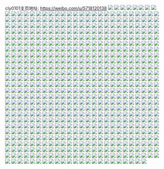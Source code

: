 cly0101主页地址: https://weibo.com/u/5718120138 
![](https://wx4.sinaimg.cn/mw2000/006eYEgagy1h94mu733w5j30u0140aho.jpg) 
![](https://wx4.sinaimg.cn/mw2000/006eYEgagy1h916efgdhvj30s813gjvx.jpg) 
![](https://wx4.sinaimg.cn/mw2000/006eYEgagy1h8rwpuzhozj30u0140q56.jpg) 
![](https://wx4.sinaimg.cn/mw2000/006eYEgagy1h8rx09y40ej30u0140ag1.jpg) 
![](https://wx4.sinaimg.cn/mw2000/006eYEgagy1h8ndwemo40j31400u0wn1.jpg) 
![](https://wx4.sinaimg.cn/mw2000/006eYEgagy1h8ihqin8haj30u0140tf2.jpg) 
![](https://wx4.sinaimg.cn/mw2000/006eYEgagy1h8fdyn6we0j30u014013m.jpg) 
![](https://wx4.sinaimg.cn/mw2000/006eYEgagy1h8fdynrhdvj30u0140afd.jpg) 
![](https://wx4.sinaimg.cn/mw2000/006eYEgagy1h8fdyoeglmj30u0140gtg.jpg) 
![](https://wx4.sinaimg.cn/mw2000/006eYEgagy1h8fdyoy5wbj31400u0dns.jpg) 
![](https://wx4.sinaimg.cn/mw2000/006eYEgagy1h8fdypgiqdj30u01400y4.jpg) 
![](https://wx4.sinaimg.cn/mw2000/006eYEgagy1h8fdym7bqoj30u0140gtw.jpg) 
![](https://wx4.sinaimg.cn/mw2000/006eYEgagy1h8d3n0cxncj31400u0tfz.jpg) 
![](https://wx4.sinaimg.cn/mw2000/006eYEgagy1h8d3n5jt92j30u00ypdlk.jpg) 
![](https://wx4.sinaimg.cn/mw2000/006eYEgagy1h8d3n7hgurj30u014079h.jpg) 
![](https://wx4.sinaimg.cn/mw2000/006eYEgagy1h8d3nb41edj31400u0akj.jpg) 
![](https://wx4.sinaimg.cn/mw2000/006eYEgagy1h8d3ne3psbj30u0140wof.jpg) 
![](https://wx4.sinaimg.cn/mw2000/006eYEgagy1h8d3nynfn8j31400u0wnd.jpg) 
![](https://wx4.sinaimg.cn/mw2000/006eYEgagy1h8bc64888uj30u01900x0.jpg) 
![](https://wx4.sinaimg.cn/mw2000/006eYEgagy1h8bc64tnk1j30u0140790.jpg) 
![](https://wx4.sinaimg.cn/mw2000/006eYEgagy1h8bc69mxtcj31400u0k2m.jpg) 
![](https://wx4.sinaimg.cn/mw2000/006eYEgagy1h8bc676dvzj30u014010v.jpg) 
![](https://wx4.sinaimg.cn/mw2000/006eYEgagy1h8bc6av9acj30u0140dpe.jpg) 
![](https://wx4.sinaimg.cn/mw2000/006eYEgagy1h8bc67vpvyj30u0140q6u.jpg) 
![](https://wx4.sinaimg.cn/mw2000/006eYEgagy1h8bc68gvwuj30u01400w4.jpg) 
![](https://wx4.sinaimg.cn/mw2000/006eYEgagy1h7va40u6wgj30u01sygur.jpg) 
![](https://wx4.sinaimg.cn/mw2000/006eYEgagy1h7va41pgyzj30u0140449.jpg) 
![](https://wx4.sinaimg.cn/mw2000/006eYEgagy1h7nn4bp98oj30u0140ap8.jpg) 
![](https://wx4.sinaimg.cn/mw2000/006eYEgagy1h7nn4euhfij30u0140n5e.jpg) 
![](https://wx4.sinaimg.cn/mw2000/006eYEgagy1h7nn4d49znj30u0140dns.jpg) 
![](https://wx4.sinaimg.cn/mw2000/006eYEgagy1h71h73ufvhj30u0140n6l.jpg) 
![](https://wx4.sinaimg.cn/mw2000/006eYEgagy1h6vxysx0epj30u0140aey.jpg) 
![](https://wx4.sinaimg.cn/mw2000/006eYEgagy1h6r9bwirrvj30u014045u.jpg) 
![](https://wx4.sinaimg.cn/mw2000/006eYEgagy1h6r9bvqoicj30u0140wg6.jpg) 
![](https://wx4.sinaimg.cn/mw2000/006eYEgagy1h6r9bxvlz7j30u01407aa.jpg) 
![](https://wx4.sinaimg.cn/mw2000/006eYEgagy1h6kes0f5pvj31400u0dm3.jpg) 
![](https://wx4.sinaimg.cn/mw2000/006eYEgagy1h6axbhkzu4j30u01cvter.jpg) 
![](https://wx4.sinaimg.cn/mw2000/006eYEgagy1h69xaut807j30u0140afu.jpg) 
![](https://wx4.sinaimg.cn/mw2000/006eYEgagy1h69xavoe9uj30u0140tf8.jpg) 
![](https://wx4.sinaimg.cn/mw2000/006eYEgagy1h69xbxf546j30u0140di6.jpg) 
![](https://wx4.sinaimg.cn/mw2000/006eYEgagy1h6549zprx0j30wi1yc7wh.jpg) 
![](https://wx4.sinaimg.cn/mw2000/006eYEgagy1h5xv4iq033j32c034010k.jpg) 
![](https://wx4.sinaimg.cn/mw2000/006eYEgagy1h5xv4o30cyj32c0340qbv.jpg) 
![](https://wx4.sinaimg.cn/mw2000/006eYEgagy1h5uyege30qj33402c0x6p.jpg) 
![](https://wx4.sinaimg.cn/mw2000/006eYEgagy1h5uyfn99tlj32c03401ky.jpg) 
![](https://wx4.sinaimg.cn/mw2000/006eYEgagy1h5pxrsuzibj30u01407da.jpg) 
![](https://wx4.sinaimg.cn/mw2000/006eYEgagy1h5pxrt9czbj31400u0qa0.jpg) 
![](https://wx4.sinaimg.cn/mw2000/006eYEgagy1h5pxrts26aj30u01407a1.jpg) 
![](https://wx4.sinaimg.cn/mw2000/006eYEgagy1h5pxry5u5ej31400u0q87.jpg) 
![](https://wx4.sinaimg.cn/mw2000/006eYEgagy1h5pxrvi0vrj31400u0wkp.jpg) 
![](https://wx4.sinaimg.cn/mw2000/006eYEgagy1h5c6nj1462j32c0340u0x.jpg) 
![](https://wx4.sinaimg.cn/mw2000/006eYEgagy1h577j1quv7j32732yckjm.jpg) 
![](https://wx4.sinaimg.cn/mw2000/006eYEgagy1h56orw9yzvj30u01hc79f.jpg) 
![](https://wx4.sinaimg.cn/mw2000/006eYEgagy1h4zbz7i99xj30u011i104.jpg) 
![](https://wx4.sinaimg.cn/mw2000/006eYEgagy1h4zbz7vgqkj30u011i42w.jpg) 
![](https://wx4.sinaimg.cn/mw2000/006eYEgagy1h4zbz89cc5j30u011idl1.jpg) 
![](https://wx4.sinaimg.cn/mw2000/006eYEgagy1h4zbz9jsysj31400u0ah6.jpg) 
![](https://wx4.sinaimg.cn/mw2000/006eYEgagy1h4zbza0lfcj30u01400yl.jpg) 
![](https://wx4.sinaimg.cn/mw2000/006eYEgagy1h4zbzai6exj31400u0k1w.jpg) 
![](https://wx4.sinaimg.cn/mw2000/006eYEgagy1h4zc1v3g72j30u01407ba.jpg) 
![](https://wx4.sinaimg.cn/mw2000/006eYEgagy1h4zbz91bqmj30u0140qau.jpg) 
![](https://wx4.sinaimg.cn/mw2000/006eYEgagy1h4zbzazk16j30u0140qbv.jpg) 
![](https://wx4.sinaimg.cn/mw2000/006eYEgagy1h4zbz6zpnbj30u01400yg.jpg) 
![](https://wx4.sinaimg.cn/mw2000/006eYEgagy1h4zbz8mpdtj31400u0agf.jpg) 
![](https://wx4.sinaimg.cn/mw2000/006eYEgagy1h4kfycdv6sj30u01400zp.jpg) 
![](https://wx4.sinaimg.cn/mw2000/006eYEgagy1h4kfydb5flj30u0140wm0.jpg) 
![](https://wx4.sinaimg.cn/mw2000/006eYEgagy1h4kfycryxhj30u0140dm8.jpg) 
![](https://wx4.sinaimg.cn/mw2000/006eYEgagy1h4kfybfnx5j30u0140gsx.jpg) 
![](https://wx4.sinaimg.cn/mw2000/006eYEgagy1h4kfybxo4hj30u0140gqf.jpg) 
![](https://wx4.sinaimg.cn/mw2000/006eYEgagy1h4kfyauol1j30u0140dnc.jpg) 
![](https://wx4.sinaimg.cn/mw2000/006eYEgagy1h4kfye87n6j30u0140n4i.jpg) 
![](https://wx4.sinaimg.cn/mw2000/006eYEgagy1h4kfzaqkqyj30u0140gs4.jpg) 
![](https://wx4.sinaimg.cn/mw2000/006eYEgagy1h4kfzb4eupj30u014043v.jpg) 
![](https://wx4.sinaimg.cn/mw2000/006eYEgagy1h4kfzbn9wuj30u0140dl1.jpg) 
![](https://wx4.sinaimg.cn/mw2000/006eYEgagy1h4a4t71t7aj32c03404qs.jpg) 
![](https://wx4.sinaimg.cn/mw2000/006eYEgagy1h4a4t8zw7qj32c0340u0x.jpg) 
![](https://wx4.sinaimg.cn/mw2000/006eYEgagy1h4a4tr4yhaj32c0340u0z.jpg) 
![](https://wx4.sinaimg.cn/mw2000/006eYEgagy1h3j93ieuz9j328q2sx1kx.jpg) 
![](https://wx4.sinaimg.cn/mw2000/006eYEgagy1h3j93zu1fgj32c0340x6q.jpg) 
![](https://wx4.sinaimg.cn/mw2000/006eYEgagy1h3j94sl5kkj32c0340hdu.jpg) 
![](https://wx4.sinaimg.cn/mw2000/006eYEgagy1h35g38pgfwj335s35shdx.jpg) 
![](https://wx4.sinaimg.cn/mw2000/006eYEgagy1h35g11wfttj32c0340x6q.jpg) 
![](https://wx4.sinaimg.cn/mw2000/006eYEgagy1h35g1p0olrj31o0280npe.jpg) 
![](https://wx4.sinaimg.cn/mw2000/006eYEgagy1h2a6g99c2sj32c03404qq.jpg) 
![](https://wx4.sinaimg.cn/mw2000/006eYEgagy1h2a6fs1odyj32c0340x6q.jpg) 
![](https://wx4.sinaimg.cn/mw2000/006eYEgagy1h295vk0darj32c03407wk.jpg) 
![](https://wx4.sinaimg.cn/mw2000/006eYEgagy1h295u6i7joj32c03407wm.jpg) 
![](https://wx4.sinaimg.cn/mw2000/006eYEgagy1h295usbz3wj32c033z1l0.jpg) 
![](https://wx4.sinaimg.cn/mw2000/006eYEgagy1h295w4kgt2j32c0340u0z.jpg) 
![](https://wx4.sinaimg.cn/mw2000/006eYEgagy1h20yvjx9r6j32c0340u0x.jpg) 
![](https://wx4.sinaimg.cn/mw2000/006eYEgagy1h1vaedebpfj31j42aou0x.jpg) 
![](https://wx4.sinaimg.cn/mw2000/006eYEgagy1h1vaeio3d5j31j42aohdt.jpg) 
![](https://wx4.sinaimg.cn/mw2000/006eYEgagy1h1vaetvw69j32c034fnpe.jpg) 
![](https://wx4.sinaimg.cn/mw2000/006eYEgagy1h1vaf2l9dnj32c0340x6p.jpg) 
![](https://wx4.sinaimg.cn/mw2000/006eYEgagy1h1spnrtz3zj311r0pgk6b.jpg) 
![](https://wx4.sinaimg.cn/mw2000/006eYEgagy1h1spntxl1kj30mi0owtka.jpg) 
![](https://wx4.sinaimg.cn/mw2000/006eYEgagy1h1spnvx7krj30mh0mhaif.jpg) 
![](https://wx4.sinaimg.cn/mw2000/006eYEgagy1h1pcq05lblj32c02c0x6p.jpg) 
![](https://wx4.sinaimg.cn/mw2000/006eYEgagy1h1jzcejydtj32c0340hdu.jpg) 
![](https://wx4.sinaimg.cn/mw2000/006eYEgagy1h1jzc9jfj9j33402c0npe.jpg) 
![](https://wx4.sinaimg.cn/mw2000/006eYEgagy1h1jzck8z1wj33402c0e82.jpg) 
![](https://wx4.sinaimg.cn/mw2000/006eYEgagy1h1iuib7yhuj32c03407wj.jpg) 
![](https://wx4.sinaimg.cn/mw2000/006eYEgagy1h1iuidbdsuj32c03401ky.jpg) 
![](https://wx4.sinaimg.cn/mw2000/006eYEgagy1h1iuif28hej32c0340qv5.jpg) 
![](https://wx4.sinaimg.cn/mw2000/006eYEgagy1h1iuihldg2j31j02ps7wh.jpg) 
![](https://wx4.sinaimg.cn/mw2000/006eYEgagy1h1fu8y2cxtj31o01o04qp.jpg) 
![](https://wx4.sinaimg.cn/mw2000/006eYEgagy1h1fu90t852j31o01o07wh.jpg) 
![](https://wx4.sinaimg.cn/mw2000/006eYEgagy1h1fu8pg7e5j31o0280e81.jpg) 
![](https://wx4.sinaimg.cn/mw2000/006eYEgagy1h1fu99dxxxj31o01o04qp.jpg) 
![](https://wx4.sinaimg.cn/mw2000/006eYEgagy1h1d1pnr5qyj31o01o0b29.jpg) 
![](https://wx4.sinaimg.cn/mw2000/006eYEgagy1h10t6enyzxj30qo0pzn0e.jpg) 
![](https://wx4.sinaimg.cn/mw2000/006eYEgagy1h0zy8yg8ooj323z23znpd.jpg) 
![](https://wx4.sinaimg.cn/mw2000/006eYEgagy1h0zy900909j31go1goh9q.jpg) 
![](https://wx4.sinaimg.cn/mw2000/006eYEgagy1h0zy8w6fsqj32732731ky.jpg) 
![](https://wx4.sinaimg.cn/mw2000/006eYEgagy1h0vo0o51g2j31dv1mpwuz.jpg) 
![](https://wx4.sinaimg.cn/mw2000/006eYEgagy1h0ohov1d8xj30z00ncwj7.jpg) 
![](https://wx4.sinaimg.cn/mw2000/006eYEgagy1h0ohozwe9oj33402c0qv5.jpg) 
![](https://wx4.sinaimg.cn/mw2000/006eYEgagy1h0ohovv3c3j30z00ncgpd.jpg) 
![](https://wx4.sinaimg.cn/mw2000/006eYEgagy1h0kr7ljju0j31400u00zx.jpg) 
![](https://wx4.sinaimg.cn/mw2000/006eYEgagy1h0ge77zar6j31400u0gto.jpg) 
![](https://wx4.sinaimg.cn/mw2000/006eYEgagy1h0ge78wl1tj30mi0u0djh.jpg) 
![](https://wx4.sinaimg.cn/mw2000/006eYEgagy1h0cvwbju6nj30rs0rs76c.jpg) 
![](https://wx4.sinaimg.cn/mw2000/006eYEgagy1h0cvwcc8i5j30u0140q93.jpg) 
![](https://wx4.sinaimg.cn/mw2000/006eYEgagy1h0cvwlw6k6j30u0140doc.jpg) 
![](https://wx4.sinaimg.cn/mw2000/006eYEgagy1h0cvwen23kj30u0140n1f.jpg) 
![](https://wx4.sinaimg.cn/mw2000/006eYEgagy1h0cvwg3a9sj30u0140qae.jpg) 
![](https://wx4.sinaimg.cn/mw2000/006eYEgagy1h0cvwh18ajj30u0140gta.jpg) 
![](https://wx4.sinaimg.cn/mw2000/006eYEgagy1h0cvwikyy1j30u014043z.jpg) 
![](https://wx4.sinaimg.cn/mw2000/006eYEgagy1h0cvwl3vp1j30rg0dt401.jpg) 
![](https://wx4.sinaimg.cn/mw2000/006eYEgagy1gzzf16b6pgj30u0141wiu.jpg) 
![](https://wx4.sinaimg.cn/mw2000/006eYEgagy1gzzf17bm61j30u011uq9c.jpg) 
![](https://wx4.sinaimg.cn/mw2000/006eYEgagy1gzzf188wjsj30u016qago.jpg) 
![](https://wx4.sinaimg.cn/mw2000/006eYEgagy1gzzf19ajlwj30u0140k10.jpg) 
![](https://wx4.sinaimg.cn/mw2000/006eYEgagy1gzz72blybaj30u0190jwx.jpg) 
![](https://wx4.sinaimg.cn/mw2000/006eYEgagy1gzt0y9eezej31900u0n48.jpg) 
![](https://wx4.sinaimg.cn/mw2000/006eYEgagy1gzt0y7c2idj30yr0u0gqp.jpg) 
![](https://wx4.sinaimg.cn/mw2000/006eYEgagy1gzt0y8q96dj31900u0gtj.jpg) 
![](https://wx4.sinaimg.cn/mw2000/006eYEgagy1gzt0y5zod0j30u01907e6.jpg) 
![](https://wx4.sinaimg.cn/mw2000/006eYEgagy1gzt0yggrwbj30u014cwpv.jpg) 
![](https://wx4.sinaimg.cn/mw2000/006eYEgagy1gzt0y6nek1j30u019046m.jpg) 
![](https://wx4.sinaimg.cn/mw2000/006eYEgagy1gzt0yb35dxj30u00u0djo.jpg) 
![](https://wx4.sinaimg.cn/mw2000/006eYEgagy1gzt0ybugx0j31790u07bn.jpg) 
![](https://wx4.sinaimg.cn/mw2000/006eYEgagy1gzt0yhjuprj30u01900w8.jpg) 
![](https://wx4.sinaimg.cn/mw2000/006eYEgagy1gzt0yek0qrj318q0u0gvf.jpg) 
![](https://wx4.sinaimg.cn/mw2000/006eYEgagy1gznh1cfacjj30u0140wlw.jpg) 
![](https://wx4.sinaimg.cn/mw2000/006eYEgagy1gzmol7af6rj30u01sy0xp.jpg) 
![](https://wx4.sinaimg.cn/mw2000/006eYEgagy1gzi3g2eufxj32c0340qv5.jpg) 
![](https://wx4.sinaimg.cn/mw2000/006eYEgagy1gzi3g17yubj32c0340u0y.jpg) 
![](https://wx4.sinaimg.cn/mw2000/006eYEgagy1gzfunr7tt1j32c0340kjm.jpg) 
![](https://wx4.sinaimg.cn/mw2000/006eYEgagy1gzfunv1no1j32c03401kz.jpg) 
![](https://wx4.sinaimg.cn/mw2000/006eYEgagy1gzen62yizgj33402c04qq.jpg) 
![](https://wx4.sinaimg.cn/mw2000/006eYEgagy1gzeffzekbhj31o0280npe.jpg) 
![](https://wx4.sinaimg.cn/mw2000/006eYEgagy1gzeffvqwt0j31o0280npe.jpg) 
![](https://wx4.sinaimg.cn/mw2000/006eYEgagy1gzefg972c3j32ah2avqv7.jpg) 
![](https://wx4.sinaimg.cn/mw2000/006eYEgagy1gzefg4rx1vj31o02807wj.jpg) 
![](https://wx4.sinaimg.cn/mw2000/006eYEgagy1gza14lf1xjj32c03401kx.jpg) 
![](https://wx4.sinaimg.cn/mw2000/006eYEgagy1gza14quzdnj32c0340b2b.jpg) 
![](https://wx4.sinaimg.cn/mw2000/006eYEgagy1gz7i16h451j30sg1hoh4k.jpg) 
![](https://wx4.sinaimg.cn/mw2000/006eYEgagy1gz7i11du1mj32c03404qq.jpg) 
![](https://wx4.sinaimg.cn/mw2000/006eYEgagy1gz7i18doa7j30wi1yc4fg.jpg) 
![](https://wx4.sinaimg.cn/mw2000/006eYEgagy1gz7i0z3okvj31kp21o4qq.jpg) 
![](https://wx4.sinaimg.cn/mw2000/006eYEgagy1gz7i18xawvj30wi17itja.jpg) 
![](https://wx4.sinaimg.cn/mw2000/006eYEgagy1gz7i1ctirzj322c33xu0y.jpg) 
![](https://wx4.sinaimg.cn/mw2000/006eYEgagy1gz7i1b2w2sj32c0340npd.jpg) 
![](https://wx4.sinaimg.cn/mw2000/006eYEgagy1gz7i15b7vaj32c0340b2a.jpg) 
![](https://wx4.sinaimg.cn/mw2000/006eYEgagy1gyou1grmr4j323u35sx6p.jpg) 
![](https://wx4.sinaimg.cn/mw2000/006eYEgagy1gyou0yj29cj32022o3hdu.jpg) 
![](https://wx4.sinaimg.cn/mw2000/006eYEgagy1gyou16ehioj322m340kjl.jpg) 
![](https://wx4.sinaimg.cn/mw2000/006eYEgagy1gyou1eapb4j334022mkjl.jpg) 
![](https://wx4.sinaimg.cn/mw2000/006eYEgagy1gyou1cjdg7j335s23u7wi.jpg) 
![](https://wx4.sinaimg.cn/mw2000/006eYEgagy1gyou13g6d0j335s23ux6p.jpg) 
![](https://wx4.sinaimg.cn/mw2000/006eYEgagy1gykb3fh8fzj30u014045x.jpg) 
![](https://wx4.sinaimg.cn/mw2000/006eYEgagy1gykb3gt372j30u0190qap.jpg) 
![](https://wx4.sinaimg.cn/mw2000/006eYEgagy1gykb3n6z2ej31400u0116.jpg) 
![](https://wx4.sinaimg.cn/mw2000/006eYEgagy1gykb3lem84j30u0140qau.jpg) 
![](https://wx4.sinaimg.cn/mw2000/006eYEgagy1gykb3m7inrj30u01400zz.jpg) 
![](https://wx4.sinaimg.cn/mw2000/006eYEgagy1gyfy5wl5frj33402c01ky.jpg) 
![](https://wx4.sinaimg.cn/mw2000/006eYEgagy1gy8u72pcblj30u0140qca.jpg) 
![](https://wx4.sinaimg.cn/mw2000/006eYEgagy1gy8u720gyfj31400u0gtr.jpg) 
![](https://wx4.sinaimg.cn/mw2000/006eYEgagy1gy8u73e03aj30u014046r.jpg) 
![](https://wx4.sinaimg.cn/mw2000/006eYEgagy1gy8u70o494j30u014015n.jpg) 
![](https://wx4.sinaimg.cn/mw2000/006eYEgagy1gy8u719w6mj30u0140gyo.jpg) 
![](https://wx4.sinaimg.cn/mw2000/006eYEgagy1gy8u6ykrc2j30u0140h0y.jpg) 
![](https://wx4.sinaimg.cn/mw2000/006eYEgagy1gy8u741gzlj30u00z5k56.jpg) 
![](https://wx4.sinaimg.cn/mw2000/006eYEgagy1gy6hfqbp67j30u0146wm6.jpg) 
![](https://wx4.sinaimg.cn/mw2000/006eYEgagy1gy6hfqrcxsj30u014043q.jpg) 
![](https://wx4.sinaimg.cn/mw2000/006eYEgagy1gy2xdrgiznj31400u0wk3.jpg) 
![](https://wx4.sinaimg.cn/mw2000/006eYEgagy1gy2xdrumyhj307j07i0sy.jpg) 
![](https://wx4.sinaimg.cn/mw2000/006eYEgagy1gxy566glpsj30u01syq6g.jpg) 
![](https://wx4.sinaimg.cn/mw2000/006eYEgagy1gxy1au36l2j30u00u010w.jpg) 
![](https://wx4.sinaimg.cn/mw2000/006eYEgagy1gxy1ateuzfj30u0140doo.jpg) 
![](https://wx4.sinaimg.cn/mw2000/006eYEgagy1gxy1asak8ij30u0140ti3.jpg) 
![](https://wx4.sinaimg.cn/mw2000/006eYEgagy1gxy1ar9a8mj30u0140gv1.jpg) 
![](https://wx4.sinaimg.cn/mw2000/006eYEgagy1gxwc4loid0j30u0140gsq.jpg) 
![](https://wx4.sinaimg.cn/mw2000/006eYEgagy1gxre2wao3ij30u014012m.jpg) 
![](https://wx4.sinaimg.cn/mw2000/006eYEgagy1gxre2vs237j30u0140138.jpg) 
![](https://wx4.sinaimg.cn/mw2000/006eYEgagy1gxqg0ohd4nj30u014046j.jpg) 
![](https://wx4.sinaimg.cn/mw2000/006eYEgagy1gxqg0pdnmrj30u0140gtp.jpg) 
![](https://wx4.sinaimg.cn/mw2000/006eYEgagy1gxqg0qstx7j30u0140n50.jpg) 
![](https://wx4.sinaimg.cn/mw2000/006eYEgagy1gxqg0t64pcj30u0140gs0.jpg) 
![](https://wx4.sinaimg.cn/mw2000/006eYEgagy1gxqg0ru04lj30u0140jzu.jpg) 
![](https://wx4.sinaimg.cn/mw2000/006eYEgagy1gxqg0sjuqnj30u014079y.jpg) 
![](https://wx4.sinaimg.cn/mw2000/006eYEgagy1gxlpr3alfij30s51qhajh.jpg) 
![](https://wx4.sinaimg.cn/mw2000/006eYEgagy1gxlpr2354fj31850u00xz.jpg) 
![](https://wx4.sinaimg.cn/mw2000/006eYEgagy1gxlpr3taivj30hs0hsdhw.jpg) 
![](https://wx4.sinaimg.cn/mw2000/006eYEgagy1gxgniecxlgj30u0140qc5.jpg) 
![](https://wx4.sinaimg.cn/mw2000/006eYEgagy1gxgnifg39wj30u0140k0x.jpg) 
![](https://wx4.sinaimg.cn/mw2000/006eYEgagy1gxb4ns3298j30u0140tir.jpg) 
![](https://wx4.sinaimg.cn/mw2000/006eYEgagy1gxb4nsk3zsj30u0140gur.jpg) 
![](https://wx4.sinaimg.cn/mw2000/006eYEgagy1gx6jyupzvpj30u0140qcn.jpg) 
![](https://wx4.sinaimg.cn/mw2000/006eYEgagy1gx6jyva56pj30u0140n49.jpg) 
![](https://wx4.sinaimg.cn/mw2000/006eYEgagy1gx6jzgti1tj30u01407dj.jpg) 
![](https://wx4.sinaimg.cn/mw2000/006eYEgagy1gx6jzfpts1j30u0140th5.jpg) 
![](https://wx4.sinaimg.cn/mw2000/006eYEgagy1gx6jysshjgj30o00nxgn8.jpg) 
![](https://wx4.sinaimg.cn/mw2000/006eYEgagy1gx6jywdo7pj30u0140tjj.jpg) 
![](https://wx4.sinaimg.cn/mw2000/006eYEgagy1gx6jyxmxyij30u014013q.jpg) 
![](https://wx4.sinaimg.cn/mw2000/006eYEgagy1gx6jyyeo3jj30rs1nk162.jpg) 
![](https://wx4.sinaimg.cn/mw2000/006eYEgagy1gx6jyvt3mnj30u0140wo6.jpg) 
![](https://wx4.sinaimg.cn/mw2000/006eYEgagy1gx6jyti2znj31400u0n8f.jpg) 
![](https://wx4.sinaimg.cn/mw2000/006eYEgagy1gx6jzga6gkj30u0140qfi.jpg) 
![](https://wx4.sinaimg.cn/mw2000/006eYEgagy1gx6jzho5n2j30u0140dph.jpg) 
![](https://wx4.sinaimg.cn/mw2000/006eYEgagy1gx6k1i9mcaj30wh0cqjsn.jpg) 
![](https://wx4.sinaimg.cn/mw2000/006eYEgagy1gx2397ss9ej30u0140aga.jpg) 
![](https://wx4.sinaimg.cn/mw2000/006eYEgagy1gx23974x9kj30u00xhdmd.jpg) 
![](https://wx4.sinaimg.cn/mw2000/006eYEgagy1gx23989500j30u0140gux.jpg) 
![](https://wx4.sinaimg.cn/mw2000/006eYEgagy1gx239ck27ej30u0140aj8.jpg) 
![](https://wx4.sinaimg.cn/mw2000/006eYEgagy1gx2399uwi9j31400u04ag.jpg) 
![](https://wx4.sinaimg.cn/mw2000/006eYEgagy1gx239bkhbdj30u01407i7.jpg) 
![](https://wx4.sinaimg.cn/mw2000/006eYEgagy1gx239afbocj30u0140qcc.jpg) 
![](https://wx4.sinaimg.cn/mw2000/006eYEgagy1gx2396kqxmj30wh0cqjsn.jpg) 
![](https://wx4.sinaimg.cn/mw2000/006eYEgagy1gx23995ovqj30u0140ale.jpg) 
![](https://wx4.sinaimg.cn/mw2000/006eYEgagy1gwyjgty4wzj30u0140tk1.jpg) 
![](https://wx4.sinaimg.cn/mw2000/006eYEgagy1gwyjgwaouaj30u0140n78.jpg) 
![](https://wx4.sinaimg.cn/mw2000/006eYEgagy1gwxjjfstpmj30u01najwj.jpg) 
![](https://wx4.sinaimg.cn/mw2000/006eYEgagy1gwxjjf7277j30u00u0dit.jpg) 
![](https://wx4.sinaimg.cn/mw2000/006eYEgagy1gwxjjemtbxj30l50l5whb.jpg) 
![](https://wx4.sinaimg.cn/mw2000/006eYEgagy1gwxjjgdz6gj30u00zwafc.jpg) 
![](https://wx4.sinaimg.cn/mw2000/006eYEgagy1gwxjjhmviuj30qo0qotba.jpg) 
![](https://wx4.sinaimg.cn/mw2000/006eYEgagy1gwxjjkb69ej30u00u0tc4.jpg) 
![](https://wx4.sinaimg.cn/mw2000/006eYEgagy1gwxjjilldzj30u00u0mzm.jpg) 
![](https://wx4.sinaimg.cn/mw2000/006eYEgagy1gwxjji1tgij30u00u0mzk.jpg) 
![](https://wx4.sinaimg.cn/mw2000/006eYEgagy1gwxjjl8qjcj30u00u00w9.jpg) 
![](https://wx4.sinaimg.cn/mw2000/006eYEgagy1gwxjjmb0k4j30u01hc7bo.jpg) 
![](https://wx4.sinaimg.cn/mw2000/006eYEgagy1gwxjjh2kgdj30u00u0acw.jpg) 
![](https://wx4.sinaimg.cn/mw2000/006eYEgagy1gwxjjmx37wj30u00u00w7.jpg) 
![](https://wx4.sinaimg.cn/mw2000/006eYEgagy1gwv150itavj30u00u00vz.jpg) 
![](https://wx4.sinaimg.cn/mw2000/006eYEgagy1gwv151e9mpj30u00u0n1j.jpg) 
![](https://wx4.sinaimg.cn/mw2000/006eYEgagy1gwv151ziu9j30u00u078d.jpg) 
![](https://wx4.sinaimg.cn/mw2000/006eYEgagy1gwv152ri0nj30u00va0vs.jpg) 
![](https://wx4.sinaimg.cn/mw2000/006eYEgagy1gwv153ekdhj30u00u0ju0.jpg) 
![](https://wx4.sinaimg.cn/mw2000/006eYEgagy1gwv16duscuj30u0140jtq.jpg) 
![](https://wx4.sinaimg.cn/mw2000/006eYEgagy1gwr4a1fq3hj30u012sq5w.jpg) 
![](https://wx4.sinaimg.cn/mw2000/006eYEgagy1gwoy2r46uxj30u0140wo7.jpg) 
![](https://wx4.sinaimg.cn/mw2000/006eYEgagy1gwoy2s39gdj30u014012i.jpg) 
![](https://wx4.sinaimg.cn/mw2000/006eYEgagy1gwoy2plkdoj30u00u0414.jpg) 
![](https://wx4.sinaimg.cn/mw2000/006eYEgagy1gwoy2qd37ej30u00u076u.jpg) 
![](https://wx4.sinaimg.cn/mw2000/006eYEgagy1gwnzg6eiacj31400u00yk.jpg) 
![](https://wx4.sinaimg.cn/mw2000/006eYEgagy1gwnzg8nugkj30n00po0us.jpg) 
![](https://wx4.sinaimg.cn/mw2000/006eYEgagy1gwnzg9ebzsj30u00u00vb.jpg) 
![](https://wx4.sinaimg.cn/mw2000/006eYEgagy1gwnzg7b0bsj31400u0aie.jpg) 
![](https://wx4.sinaimg.cn/mw2000/006eYEgagy1gwnzg83xl5j30n00p7tam.jpg) 
![](https://wx4.sinaimg.cn/mw2000/006eYEgagy1gwnzga2j2ej30u00u00vc.jpg) 
![](https://wx4.sinaimg.cn/mw2000/006eYEgagy1gwmm2sdpm0j30u01407am.jpg) 
![](https://wx4.sinaimg.cn/mw2000/006eYEgagy1gwmm2tsm08j30u0140n3l.jpg) 
![](https://wx4.sinaimg.cn/mw2000/006eYEgagy1gwmm2vcuy9j30u0140jyw.jpg) 
![](https://wx4.sinaimg.cn/mw2000/006eYEgagy1gwmm2wmsjpj30u0140aho.jpg) 
![](https://wx4.sinaimg.cn/mw2000/006eYEgagy1gwmm165rlmj30u0145dnz.jpg) 
![](https://wx4.sinaimg.cn/mw2000/006eYEgagy1gwmm171tlkj31hc0u0qdn.jpg) 
![](https://wx4.sinaimg.cn/mw2000/006eYEgagy1gwmmbyrg5aj30u0140jyo.jpg) 
![](https://wx4.sinaimg.cn/mw2000/006eYEgagy1gwmm121yd7j30u0140n1d.jpg) 
![](https://wx4.sinaimg.cn/mw2000/006eYEgagy1gwmm2xjj6hj30u0140wo7.jpg) 
![](https://wx4.sinaimg.cn/mw2000/006eYEgagy1gwfsq3fsbwj30u00u0ad0.jpg) 
![](https://wx4.sinaimg.cn/mw2000/006eYEgagy1gwfsq46w9rj30u00sywf9.jpg) 
![](https://wx4.sinaimg.cn/mw2000/006eYEgagy1gwfsq5dugij30u00u0tb8.jpg) 
![](https://wx4.sinaimg.cn/mw2000/006eYEgagy1gwfsq718hxj30u0188n0t.jpg) 
![](https://wx4.sinaimg.cn/mw2000/006eYEgagy1gwfsq9bcpjj30u00u0tfj.jpg) 
![](https://wx4.sinaimg.cn/mw2000/006eYEgagy1gwfsqazar6j30u00u0jwj.jpg) 
![](https://wx4.sinaimg.cn/mw2000/006eYEgagy1gwfsqcx4n6j30u00u042k.jpg) 
![](https://wx4.sinaimg.cn/mw2000/006eYEgagy1gwfsqevyuwj317w0u07ce.jpg) 
![](https://wx4.sinaimg.cn/mw2000/006eYEgagy1gwfsqghegkj30u00u041w.jpg) 
![](https://wx4.sinaimg.cn/mw2000/006eYEgagy1gwfsqhyn2fj30u00u0gqt.jpg) 
![](https://wx4.sinaimg.cn/mw2000/006eYEgagy1gwfsqihy7wj30c80b0t8p.jpg) 
![](https://wx4.sinaimg.cn/mw2000/006eYEgagy1gwfsqbj90mj30u012bjsk.jpg) 
![](https://wx4.sinaimg.cn/mw2000/006eYEgagy1gwc5neb0wbj30p80ildh7.jpg) 
![](https://wx4.sinaimg.cn/mw2000/006eYEgagy1gw2b1fsplnj30u0140gpk.jpg) 
![](https://wx4.sinaimg.cn/mw2000/006eYEgagy1gw2b1f87jgj30u0140te3.jpg) 
![](https://wx4.sinaimg.cn/mw2000/006eYEgagy1gw2b1gqsfgj30u00u0tem.jpg) 
![](https://wx4.sinaimg.cn/mw2000/006eYEgagy1gw2b1j1mdvj30u00u042k.jpg) 
![](https://wx4.sinaimg.cn/mw2000/006eYEgagy1gw2b1het5wj30u0140dmr.jpg) 
![](https://wx4.sinaimg.cn/mw2000/006eYEgagy1gw2b1ib2itj30u0140wn9.jpg) 
![](https://wx4.sinaimg.cn/mw2000/006eYEgagy1gw2b1bzpp2j30u019078x.jpg) 
![](https://wx4.sinaimg.cn/mw2000/006eYEgagy1gw2b1dlpiyj30u0140jzw.jpg) 
![](https://wx4.sinaimg.cn/mw2000/006eYEgagy1gw2b1cpo6gj30u011uach.jpg) 
![](https://wx4.sinaimg.cn/mw2000/006eYEgagy1gw2b1ecc7oj30u00u0dhq.jpg) 
![](https://wx4.sinaimg.cn/mw2000/006eYEgagy1gw2b1a22m2j30zp0u0wi3.jpg) 
![](https://wx4.sinaimg.cn/mw2000/006eYEgagy1gw2b1ayaetj30u00u00v6.jpg) 
![](https://wx4.sinaimg.cn/mw2000/006eYEgagy1gvx596dg27j30u01900xq.jpg) 
![](https://wx4.sinaimg.cn/mw2000/006eYEgagy1gvx59zw9yfj30u013bn02.jpg) 
![](https://wx4.sinaimg.cn/mw2000/006eYEgagy1gvx5980ikxj30u0140gr2.jpg) 
![](https://wx4.sinaimg.cn/mw2000/006eYEgagy1gvx59a4avzj315f0u0afw.jpg) 
![](https://wx4.sinaimg.cn/mw2000/006eYEgagy1gvx59bcr2hj30u00v6q6j.jpg) 
![](https://wx4.sinaimg.cn/mw2000/006eYEgagy1gvx59clbx0j31aq0u079t.jpg) 
![](https://wx4.sinaimg.cn/mw2000/006eYEgagy1gvx59flkjdj30u0140tjq.jpg) 
![](https://wx4.sinaimg.cn/mw2000/006eYEgagy1gvx5bcownaj30u01m7afm.jpg) 
![](https://wx4.sinaimg.cn/mw2000/006eYEgagy1gvx5bdeavbj30qy0qo0ud.jpg) 
![](https://wx4.sinaimg.cn/mw2000/006eYEgagy1gvw0cb0769j30js0ki3zs.jpg) 
![](https://wx4.sinaimg.cn/mw2000/006eYEgagy1gvrrronwczj30u01407fb.jpg) 
![](https://wx4.sinaimg.cn/mw2000/006eYEgagy1gvrrrpqvahj30u0140alf.jpg) 
![](https://wx4.sinaimg.cn/mw2000/006eYEgagy1gvrrrqjgutj30u0140gwy.jpg) 
![](https://wx4.sinaimg.cn/mw2000/006eYEgagy1gvrrrtzyg8j30u010ttdy.jpg) 
![](https://wx4.sinaimg.cn/mw2000/006eYEgagy1gvrrrukupoj30u00zyq6s.jpg) 
![](https://wx4.sinaimg.cn/mw2000/006eYEgagy1gvrrrrzqwcj30u013zqf5.jpg) 
![](https://wx4.sinaimg.cn/mw2000/006eYEgagy1gvrrs6hwa4j30u0140agy.jpg) 
![](https://wx4.sinaimg.cn/mw2000/006eYEgagy1gvrrryndtgj30u0140af4.jpg) 
![](https://wx4.sinaimg.cn/mw2000/006eYEgagy1gvrrrxr9agj31400u0dlm.jpg) 
![](https://wx4.sinaimg.cn/mw2000/006eYEgagy1gvrrs50qgsj30u0140whm.jpg) 
![](https://wx4.sinaimg.cn/mw2000/006eYEgagy1gvrrs2zablj30u0140tk4.jpg) 
![](https://wx4.sinaimg.cn/mw2000/006eYEgagy1gvrrs78bb4j31400u0tew.jpg) 
![](https://wx4.sinaimg.cn/mw2000/006eYEgagy1gvrrs3oizzj30u01t0q95.jpg) 
![](https://wx4.sinaimg.cn/mw2000/006eYEgagy1gvllnbip8cj60u00u0gp402.jpg) 
![](https://wx4.sinaimg.cn/mw2000/006eYEgagy1gvlln2y6edj60u01ikq7r02.jpg) 
![](https://wx4.sinaimg.cn/mw2000/006eYEgagy1gvlln470laj60u00u0dko02.jpg) 
![](https://wx4.sinaimg.cn/mw2000/006eYEgagy1gvlln51rrcj60u00u0n0w02.jpg) 
![](https://wx4.sinaimg.cn/mw2000/006eYEgagy1gvllne65qbj60u00u0gpq02.jpg) 
![](https://wx4.sinaimg.cn/mw2000/006eYEgagy1gvlln7fd1hj60u00u0q5n02.jpg) 
![](https://wx4.sinaimg.cn/mw2000/006eYEgagy1gvllnd8xdxj60u012en5e02.jpg) 
![](https://wx4.sinaimg.cn/mw2000/006eYEgagy1gvllnafoc1j60u00u0wii02.jpg) 
![](https://wx4.sinaimg.cn/mw2000/006eYEgagy1gvlln6apz1j60u00u0tex02.jpg) 
![](https://wx4.sinaimg.cn/mw2000/006eYEgagy1gvlln8d3dzj60u00u0tc402.jpg) 
![](https://wx4.sinaimg.cn/mw2000/006eYEgagy1gvlln9a5lcj60u00u0jum02.jpg) 
![](https://wx4.sinaimg.cn/mw2000/006eYEgagy1gvgct3wq9lj60tx19044502.jpg) 
![](https://wx4.sinaimg.cn/mw2000/006eYEgagy1gvgct22eobj60u0190di102.jpg) 
![](https://wx4.sinaimg.cn/mw2000/006eYEgagy1gvgct2wwdzj60u019046202.jpg) 
![](https://wx4.sinaimg.cn/mw2000/006eYEgagy1gvbowxx6knj61hc0u079602.jpg) 
![](https://wx4.sinaimg.cn/mw2000/006eYEgagy1gvbox2zz2kj60u00u0gt902.jpg) 
![](https://wx4.sinaimg.cn/mw2000/006eYEgagy1gvbowvbgmfj60u0134n3k02.jpg) 
![](https://wx4.sinaimg.cn/mw2000/006eYEgagy1gvbowwi8vej60u00u0ack02.jpg) 
![](https://wx4.sinaimg.cn/mw2000/006eYEgagy1gvbox1hy08j60u00u00x002.jpg) 
![](https://wx4.sinaimg.cn/mw2000/006eYEgagy1gvbowzq53zj60u00u0afd02.jpg) 
![](https://wx4.sinaimg.cn/mw2000/006eYEgagy1gvbowz3sx3j60u00u0tiz02.jpg) 
![](https://wx4.sinaimg.cn/mw2000/006eYEgagy1gvbox0htl0j60u00u07bj02.jpg) 
![](https://wx4.sinaimg.cn/mw2000/006eYEgagy1gvbox2d88fj60u00u0afv02.jpg) 
![](https://wx4.sinaimg.cn/mw2000/006eYEgagy1gv728uimewj60u00vn77602.jpg) 
![](https://wx4.sinaimg.cn/mw2000/006eYEgagy1gv729a8r4rj60u0140gt602.jpg) 
![](https://wx4.sinaimg.cn/mw2000/006eYEgagy1gv728xiojnj60u00wxacs02.jpg) 
![](https://wx4.sinaimg.cn/mw2000/006eYEgagy1gv729hgkunj60u0140dl602.jpg) 
![](https://wx4.sinaimg.cn/mw2000/006eYEgagy1gv7298eg93j61400u0jy002.jpg) 
![](https://wx4.sinaimg.cn/mw2000/006eYEgagy1gv729688v4j60u06du7wh02.jpg) 
![](https://wx4.sinaimg.cn/mw2000/006eYEgagy1gv728wh5ddj616r0u0jwi02.jpg) 
![](https://wx4.sinaimg.cn/mw2000/006eYEgagy1gv7297ds83j60u024ddtr02.jpg) 
![](https://wx4.sinaimg.cn/mw2000/006eYEgagy1gv7293m0a2j60s034018e02.jpg) 
![](https://wx4.sinaimg.cn/mw2000/006eYEgagy1gv728zfdjsj60u00u078902.jpg) 
![](https://wx4.sinaimg.cn/mw2000/006eYEgagy1gv7292udbsj60u03eidrj02.jpg) 
![](https://wx4.sinaimg.cn/mw2000/006eYEgagy1gv728vcqabj61850u0gra02.jpg) 
![](https://wx4.sinaimg.cn/mw2000/006eYEgagy1gv728tnjlij60u00u0n0702.jpg) 
![](https://wx4.sinaimg.cn/mw2000/006eYEgagy1guqx6wsl1wj60u014045z02.jpg) 
![](https://wx4.sinaimg.cn/mw2000/006eYEgagy1guqx6ucz8vj60u00yoq6z02.jpg) 
![](https://wx4.sinaimg.cn/mw2000/006eYEgagy1guqx6xjgnjj60u0190jt802.jpg) 
![](https://wx4.sinaimg.cn/mw2000/006eYEgagy1guqx6sw5wfj60u013o77802.jpg) 
![](https://wx4.sinaimg.cn/mw2000/006eYEgagy1guoktliwz4j60u0140whx02.jpg) 
![](https://wx4.sinaimg.cn/mw2000/006eYEgagy1guoktkue74j60u014042f02.jpg) 
![](https://wx4.sinaimg.cn/mw2000/006eYEgagy1guoktmpueoj60u0140gp702.jpg) 
![](https://wx4.sinaimg.cn/mw2000/006eYEgagy1guokto8en3j60ok0q877d02.jpg) 
![](https://wx4.sinaimg.cn/mw2000/006eYEgagy1guoktz3pw6j61400u013002.jpg) 
![](https://wx4.sinaimg.cn/mw2000/006eYEgagy1guoktgy57hj60u0140wip02.jpg) 
![](https://wx4.sinaimg.cn/mw2000/006eYEgagy1guokv4tp1tj61400u00xd02.jpg) 
![](https://wx4.sinaimg.cn/mw2000/006eYEgagy1guoktsjxn3j60u0140n5o02.jpg) 
![](https://wx4.sinaimg.cn/mw2000/006eYEgagy1guoktveyc0j60u01400yv02.jpg) 
![](https://wx4.sinaimg.cn/mw2000/006eYEgagy1guokv01rvlj61400u0tar02.jpg) 
![](https://wx4.sinaimg.cn/mw2000/006eYEgagy1guoku04ou0j60u0140zq302.jpg) 
![](https://wx4.sinaimg.cn/mw2000/006eYEgagy1guoku0tubbj60u00u0whe02.jpg) 
![](https://wx4.sinaimg.cn/mw2000/006eYEgagy1guokv0x5bwj60u00u0gpr02.jpg) 
![](https://wx4.sinaimg.cn/mw2000/006eYEgagy1guokv3othrj60u00u0goa02.jpg) 
![](https://wx4.sinaimg.cn/mw2000/006eYEgagy1gul5tcfl4bj60u01400xt02.jpg) 
![](https://wx4.sinaimg.cn/mw2000/006eYEgagy1gudln40kj2j60u02d0qb502.jpg) 
![](https://wx4.sinaimg.cn/mw2000/006eYEgagy1gudln34cuhj60u0280wne02.jpg) 
![](https://wx4.sinaimg.cn/mw2000/006eYEgagy1gudln4vh1vj61400u0dly02.jpg) 
![](https://wx4.sinaimg.cn/mw2000/006eYEgagy1gudloip0hwj60u014079q02.jpg) 
![](https://wx4.sinaimg.cn/mw2000/006eYEgagy1gtpyxha1enj62402tcnpe02.jpg) 
![](https://wx4.sinaimg.cn/mw2000/006eYEgagy1gtpyxkgs98j616o1ebdxn02.jpg) 
![](https://wx4.sinaimg.cn/mw2000/006eYEgagy1gtpyzjdjnuj61o02804o302.jpg) 
![](https://wx4.sinaimg.cn/mw2000/006eYEgagy1gtpyxnhielj62402tcnpe02.jpg) 
![](https://wx4.sinaimg.cn/mw2000/006eYEgagy1gtpyxbqs65j61o0280ax102.jpg) 
![](https://wx4.sinaimg.cn/mw2000/006eYEgagy1gtpyxjl4kfj62402tw1ky02.jpg) 
![](https://wx4.sinaimg.cn/mw2000/006eYEgagy1gtpyxdc58gj61o02804ow02.jpg) 
![](https://wx4.sinaimg.cn/mw2000/006eYEgagy1gtpyxlrmvsj61o0280qto02.jpg) 
![](https://wx4.sinaimg.cn/mw2000/006eYEgagy1gtpyzv8uwvj61o02801ke02.jpg) 
![](https://wx4.sinaimg.cn/mw2000/006eYEgagy1gtnfnvmwoqj62c0340u0x02.jpg) 
![](https://wx4.sinaimg.cn/mw2000/006eYEgagy1gswgxmrjf4j31o0280npd.jpg) 
![](https://wx4.sinaimg.cn/mw2000/006eYEgagy1gsur2o5908j31qo1qoqor.jpg) 
![](https://wx4.sinaimg.cn/mw2000/006eYEgagy1gsur2pw0nnj32402tchdu.jpg) 
![](https://wx4.sinaimg.cn/mw2000/006eYEgagy1gsur2qfk07j31400u0jyu.jpg) 
![](https://wx4.sinaimg.cn/mw2000/006eYEgagy1gsur2r8ivqj31qo1qo7si.jpg) 
![](https://wx4.sinaimg.cn/mw2000/006eYEgagy1gsur2rl19gj305i04rt8k.jpg) 
![](https://wx4.sinaimg.cn/mw2000/006eYEgagy1gsur2slw3fj31qo1qo7wh.jpg) 
![](https://wx4.sinaimg.cn/mw2000/006eYEgagy1gsur2ubysqj32402407wi.jpg) 
![](https://wx4.sinaimg.cn/mw2000/006eYEgagy1gsur2vabezj32tc2404qp.jpg) 
![](https://wx4.sinaimg.cn/mw2000/006eYEgagy1gsur2weem0j31qo1qokbe.jpg) 
![](https://wx4.sinaimg.cn/mw2000/006eYEgaly1gsojsc3jq8j30u0146jyz.jpg) 
![](https://wx4.sinaimg.cn/mw2000/006eYEgaly1gsojsac8m5j30u01400zd.jpg) 
![](https://wx4.sinaimg.cn/mw2000/006eYEgaly1gsojsd6quqj30u0146wn3.jpg) 
![](https://wx4.sinaimg.cn/mw2000/006eYEgaly1gsojs5bt4dj30u00u00yi.jpg) 
![](https://wx4.sinaimg.cn/mw2000/006eYEgaly1gsojsb6qzbj30u013ggtc.jpg) 
![](https://wx4.sinaimg.cn/mw2000/006eYEgaly1gsojs6zbbvj30v50u0adn.jpg) 
![](https://wx4.sinaimg.cn/mw2000/006eYEgaly1gsojs6aktdj30u0143k10.jpg) 
![](https://wx4.sinaimg.cn/mw2000/006eYEgaly1gsojs7o90gj30w50u0tbv.jpg) 
![](https://wx4.sinaimg.cn/mw2000/006eYEgaly1gsojs9is6cj60u013hjyg02.jpg) 
![](https://wx4.sinaimg.cn/mw2000/006eYEgaly1gsoirr55fmj30u00u0jtw.jpg) 
![](https://wx4.sinaimg.cn/mw2000/006eYEgaly1gsoirsa9f5j30u0140gox.jpg) 
![](https://wx4.sinaimg.cn/mw2000/006eYEgaly1gsoiru0b5lj30u016sjut.jpg) 
![](https://wx4.sinaimg.cn/mw2000/006eYEgagy1gryfcfr3clj30u0140n30.jpg) 
![](https://wx4.sinaimg.cn/mw2000/006eYEgagy1gryfcgx4gqj30u01400zy.jpg) 
![](https://wx4.sinaimg.cn/mw2000/006eYEgagy1gryfcjk4kbj30u00u0tbo.jpg) 
![](https://wx4.sinaimg.cn/mw2000/006eYEgagy1gryfchp7zcj60u0140dmq02.jpg) 
![](https://wx4.sinaimg.cn/mw2000/006eYEgagy1gryfciop6yj30u0140n2e.jpg) 
![](https://wx4.sinaimg.cn/mw2000/006eYEgagy1gryfcf3pafj60u0140ah902.jpg) 
![](https://wx4.sinaimg.cn/mw2000/006eYEgagy1grncf6rdjpj30ck0cpt94.jpg) 
![](https://wx4.sinaimg.cn/mw2000/006eYEgagy1gr7mqqa8uoj30u0140ti5.jpg) 
![](https://wx4.sinaimg.cn/mw2000/006eYEgagy1gr7mqrw492j30u0140do4.jpg) 
![](https://wx4.sinaimg.cn/mw2000/006eYEgagy1gr7mqt9l02j31400u0n6e.jpg) 
![](https://wx4.sinaimg.cn/mw2000/006eYEgagy1gr7mqutjufj30u0140jxm.jpg) 
![](https://wx4.sinaimg.cn/mw2000/006eYEgagy1gr7mqw9pi8j30u0147tff.jpg) 
![](https://wx4.sinaimg.cn/mw2000/006eYEgagy1gr7mqxc0j9j30u0140dk0.jpg) 
![](https://wx4.sinaimg.cn/mw2000/006eYEgagy1gr7mqzzcqoj30u0140q6l.jpg) 
![](https://wx4.sinaimg.cn/mw2000/006eYEgagy1gr7mr995jyj30u0140dll.jpg) 
![](https://wx4.sinaimg.cn/mw2000/006eYEgagy1gr7mqyxioxj30u00u0whz.jpg) 
![](https://wx4.sinaimg.cn/mw2000/006eYEgagy1gr7mqy3vm3j30u00u0jtx.jpg) 
![](https://wx4.sinaimg.cn/mw2000/006eYEgagy1gr7mr10upqj30u0140435.jpg) 
![](https://wx4.sinaimg.cn/mw2000/006eYEgagy1gr7mr1ytuzj31400u0424.jpg) 
![](https://wx4.sinaimg.cn/mw2000/006eYEgagy1gr7mr39yz6j30u0140afo.jpg) 
![](https://wx4.sinaimg.cn/mw2000/006eYEgagy1gr7mr4a3d1j30u00ymjuf.jpg) 
![](https://wx4.sinaimg.cn/mw2000/006eYEgagy1gr7mr5hi1lj30u0140q7n.jpg) 
![](https://wx4.sinaimg.cn/mw2000/006eYEgagy1gr7mr6icbpj30u00u0jud.jpg) 
![](https://wx4.sinaimg.cn/mw2000/006eYEgagy1gr7mr79yvmj30u00u0adq.jpg) 
![](https://wx4.sinaimg.cn/mw2000/006eYEgagy1gr7mr7wp7kj30u00u00vj.jpg) 
![](https://wx4.sinaimg.cn/mw2000/006eYEgagy1gr4azsujz9j30u0140gp7.jpg) 
![](https://wx4.sinaimg.cn/mw2000/006eYEgagy1gqw5j6zwdvj30u01t0wh8.jpg) 
![](https://wx4.sinaimg.cn/mw2000/006eYEgagy1gqs9vatyjtj30u0178tfr.jpg) 
![](https://wx4.sinaimg.cn/mw2000/006eYEgagy1gqs9w43zf3j30u00u0tcp.jpg) 
![](https://wx4.sinaimg.cn/mw2000/006eYEgagy1gqs9vc0liuj30zk0nnjvd.jpg) 
![](https://wx4.sinaimg.cn/mw2000/006eYEgagy1gqs9vdw85mj30u01t0n28.jpg) 
![](https://wx4.sinaimg.cn/mw2000/006eYEgagy1gqs9vcunpfj31hc0u0n8u.jpg) 
![](https://wx4.sinaimg.cn/mw2000/006eYEgagy1gqs9vd9uhvj30u00jgtam.jpg) 
![](https://wx4.sinaimg.cn/mw2000/006eYEgagy1gqpue5pf0nj30u00n30ut.jpg) 
![](https://wx4.sinaimg.cn/mw2000/006eYEgagy1gqo6m1346sj30va0r4q7j.jpg) 
![](https://wx4.sinaimg.cn/mw2000/006eYEgagy1gqjl2oyydnj30u0140dkz.jpg) 
![](https://wx4.sinaimg.cn/mw2000/006eYEgagy1gqjl2pqojzj30u0140afb.jpg) 
![](https://wx4.sinaimg.cn/mw2000/006eYEgagy1gqjl2sxv3yj30u00u0wju.jpg) 
![](https://wx4.sinaimg.cn/mw2000/006eYEgagy1gqjl2s7muoj30u00u0gp8.jpg) 
![](https://wx4.sinaimg.cn/mw2000/006eYEgagy1gqjl2qpuiej30u00u0n1d.jpg) 
![](https://wx4.sinaimg.cn/mw2000/006eYEgagy1gqjl2uc3huj30u00u0ae1.jpg) 
![](https://wx4.sinaimg.cn/mw2000/006eYEgagy1gqclg6hw9cj30u00u042l.jpg) 
![](https://wx4.sinaimg.cn/mw2000/006eYEgagy1gqclg79xmjj30u00u0q4o.jpg) 
![](https://wx4.sinaimg.cn/mw2000/006eYEgagy1gqclg7y846j30u00u0jut.jpg) 
![](https://wx4.sinaimg.cn/mw2000/006eYEgagy1gqclg916puj30u019u43e.jpg) 
![](https://wx4.sinaimg.cn/mw2000/006eYEgagy1gqclgk3q80j30u01t0gqo.jpg) 
![](https://wx4.sinaimg.cn/mw2000/006eYEgagy1gqclhq7z0vj30u00urju9.jpg) 
![](https://wx4.sinaimg.cn/mw2000/006eYEgagy1gq4imzikguj30u00u0n1t.jpg) 
![](https://wx4.sinaimg.cn/mw2000/006eYEgagy1gq4imyukh2j30u00u0q54.jpg) 
![](https://wx4.sinaimg.cn/mw2000/006eYEgagy1gq4in1rxkzj30u00u077a.jpg) 
![](https://wx4.sinaimg.cn/mw2000/006eYEgagy1gq4im1jeqij30u01a7441.jpg) 
![](https://wx4.sinaimg.cn/mw2000/006eYEgagy1gq4in08fljj30u00u0goc.jpg) 
![](https://wx4.sinaimg.cn/mw2000/006eYEgagy1gq4im2c0jzj30u01a70y9.jpg) 
![](https://wx4.sinaimg.cn/mw2000/006eYEgagy1gq4im3sfcbj30u0140tdn.jpg) 
![](https://wx4.sinaimg.cn/mw2000/006eYEgagy1gq4im4r27uj30u014046o.jpg) 
![](https://wx4.sinaimg.cn/mw2000/006eYEgagy1gq4im318waj30u013fn1f.jpg) 
![](https://wx4.sinaimg.cn/mw2000/006eYEgagy1gq4im0sezpj30u01407cq.jpg) 
![](https://wx4.sinaimg.cn/mw2000/006eYEgagy1gq4ilzv1hsj30rs16awje.jpg) 
![](https://wx4.sinaimg.cn/mw2000/006eYEgagy1gq4do511dqj31400u0mzz.jpg) 
![](https://wx4.sinaimg.cn/mw2000/006eYEgagy1gq4do5ibc6j31400u075u.jpg) 
![](https://wx4.sinaimg.cn/mw2000/006eYEgagy1gq4do6hs77j30u0140wh1.jpg) 
![](https://wx4.sinaimg.cn/mw2000/006eYEgagy1gq4do7ce5xj31400u00um.jpg) 
![](https://wx4.sinaimg.cn/mw2000/006eYEgagy1gq4do83s12j31400u0ju6.jpg) 
![](https://wx4.sinaimg.cn/mw2000/006eYEgagy1gq4do9n3hxj30u0140wha.jpg) 
![](https://wx4.sinaimg.cn/mw2000/006eYEgagy1gpi10js8lvj30u01t0dkr.jpg) 
![](https://wx4.sinaimg.cn/mw2000/006eYEgagy1gpa4ih5f84j30u00hr3zy.jpg) 
![](https://wx4.sinaimg.cn/mw2000/006eYEgagy1gp934dmkavj30j60j6gs6.jpg) 
![](https://wx4.sinaimg.cn/mw2000/006eYEgagy1gp8z5ob9c5j3240240x6p.jpg) 
![](https://wx4.sinaimg.cn/mw2000/006eYEgagy1gp8z5tl06tj31oh2iq1l0.jpg) 
![](https://wx4.sinaimg.cn/mw2000/006eYEgagy1gp8z5yd1c6j32402401ky.jpg) 
![](https://wx4.sinaimg.cn/mw2000/006eYEgagy1gp8zc3s6xij30u0140dkq.jpg) 
![](https://wx4.sinaimg.cn/mw2000/006eYEgagy1gp8zaqy8ekj32by3404qu.jpg) 
![](https://wx4.sinaimg.cn/mw2000/006eYEgagy1gp8z6bz0oqj31w02io4qt.jpg) 
![](https://wx4.sinaimg.cn/mw2000/006eYEgagy1gp8z6oyj75j30rs6y0b2e.jpg) 
![](https://wx4.sinaimg.cn/mw2000/006eYEgagy1gp8z7e8942j30u00u0dlf.jpg) 
![](https://wx4.sinaimg.cn/mw2000/006eYEgagy1gp8z6ikz7zj30rs5gg7wk.jpg) 
![](https://wx4.sinaimg.cn/mw2000/006eYEgaly1gp17n6v9e9j30j60ian17.jpg) 
![](https://wx4.sinaimg.cn/mw2000/006eYEgaly1gozyq0f5kcj30qo0r3jvn.jpg) 
![](https://wx4.sinaimg.cn/mw2000/006eYEgaly1gozyrp3be2j32io1oghdu.jpg) 
![](https://wx4.sinaimg.cn/mw2000/006eYEgaly1gozyrrfcfsj31qo1qo1kx.jpg) 
![](https://wx4.sinaimg.cn/mw2000/006eYEgaly1gozyrs0sz5j30u00u1jwm.jpg) 
![](https://wx4.sinaimg.cn/mw2000/006eYEgaly1goypjrlzudj31qo1qox6p.jpg) 
![](https://wx4.sinaimg.cn/mw2000/006eYEgaly1goypjtr0dbj31g61k61jl.jpg) 
![](https://wx4.sinaimg.cn/mw2000/006eYEgaly1goypjy39yxj31oh2iqqv7.jpg) 
![](https://wx4.sinaimg.cn/mw2000/006eYEgaly1goypk2p88pj32c02c0npd.jpg) 
![](https://wx4.sinaimg.cn/mw2000/006eYEgaly1goypk51ptzj322i22ihdt.jpg) 
![](https://wx4.sinaimg.cn/mw2000/006eYEgaly1goypk8wumsj32io1w04qr.jpg) 
![](https://wx4.sinaimg.cn/mw2000/006eYEgaly1goypk0jtunj32402404qq.jpg) 
![](https://wx4.sinaimg.cn/mw2000/006eYEgaly1goypkchm2fj3240240npd.jpg) 
![](https://wx4.sinaimg.cn/mw2000/006eYEgaly1goypkdrefcj31qo1qo4n8.jpg) 
![](https://wx4.sinaimg.cn/mw2000/006eYEgaly1gorudvb7m3j30u00u041d.jpg) 
![](https://wx4.sinaimg.cn/mw2000/006eYEgaly1gonakrkma7j30u00u0mzx.jpg) 
![](https://wx4.sinaimg.cn/mw2000/006eYEgaly1gonakr2zm5j32402404qp.jpg) 
![](https://wx4.sinaimg.cn/mw2000/006eYEgaly1gonako2dqaj30u01h97ta.jpg) 
![](https://wx4.sinaimg.cn/mw2000/006eYEgaly1gonakpkbitj31qo1lib29.jpg) 
![](https://wx4.sinaimg.cn/mw2000/006eYEgaly1gom4c32hx9j30u0180gsa.jpg) 
![](https://wx4.sinaimg.cn/mw2000/006eYEgaly1go2iayslrej32bk1qo1kx.jpg) 
![](https://wx4.sinaimg.cn/mw2000/006eYEgaly1go2iay4fiqj31w01w0b2c.jpg) 
![](https://wx4.sinaimg.cn/mw2000/006eYEgaly1go2iazf0qtj32bk1qokjl.jpg) 
![](https://wx4.sinaimg.cn/mw2000/006eYEgaly1gnjyfp4bxzj31w22iq4qp.jpg) 
![](https://wx4.sinaimg.cn/mw2000/006eYEgaly1gnjyfpkqxvj30j60hwn00.jpg) 
![](https://wx4.sinaimg.cn/mw2000/006eYEgaly1gnjyfq8l0zj31jk2bcu0x.jpg) 
![](https://wx4.sinaimg.cn/mw2000/006eYEgaly1gnhjihht8ij3240240hdu.jpg) 
![](https://wx4.sinaimg.cn/mw2000/006eYEgaly1gn87cc0ltcj30qy0pf40r.jpg) 
![](https://wx4.sinaimg.cn/mw2000/006eYEgaly1gmzt512vwpj31t00u0aq6.jpg) 
![](https://wx4.sinaimg.cn/mw2000/006eYEgaly1gmwvopn6hcj30u01t0dwc.jpg) 
![](https://wx4.sinaimg.cn/mw2000/006eYEgaly1gmwvorkh0zj31qo1qokf5.jpg) 
![](https://wx4.sinaimg.cn/mw2000/006eYEgaly1gmwvoq4r3mj30u01t04a1.jpg) 
![](https://wx4.sinaimg.cn/mw2000/006eYEgaly1gmwvoqyjokj32io1ki4qp.jpg) 
![](https://wx4.sinaimg.cn/mw2000/006eYEgaly1gmwvox5oy0j30xy180q8f.jpg) 
![](https://wx4.sinaimg.cn/mw2000/006eYEgaly1gmwvoyl1z8j32io1w0x6q.jpg) 
![](https://wx4.sinaimg.cn/mw2000/006eYEgaly1gmwvotvvazj32io1w0kjo.jpg) 
![](https://wx4.sinaimg.cn/mw2000/006eYEgaly1gmwvorzecij31qo1qotpp.jpg) 
![](https://wx4.sinaimg.cn/mw2000/006eYEgaly1gmwvowo2fpj31w02iob2d.jpg) 
![](https://wx4.sinaimg.cn/mw2000/006eYEgaly1gmoq4c8zbmj30ke0u0q7j.jpg) 
![](https://wx4.sinaimg.cn/mw2000/006eYEgaly1gmonm7shpij30j10u0gpf.jpg) 
![](https://wx4.sinaimg.cn/mw2000/006eYEgaly1gmmayg2swpj31w01w04qr.jpg) 
![](https://wx4.sinaimg.cn/mw2000/006eYEgaly1gmmayla1cdj3240240npd.jpg) 
![](https://wx4.sinaimg.cn/mw2000/006eYEgaly1gmmayj9052j31w02ionpe.jpg) 
![](https://wx4.sinaimg.cn/mw2000/006eYEgaly1gmmayt0pspj32402tcqvb.jpg) 
![](https://wx4.sinaimg.cn/mw2000/006eYEgaly1gmmayzvh1uj32402tckjm.jpg) 
![](https://wx4.sinaimg.cn/mw2000/006eYEgaly1gmmaywofxqj32402tc4qr.jpg) 
![](https://wx4.sinaimg.cn/mw2000/006eYEgaly1gmio6bwdxej314c0u00yd.jpg) 
![](https://wx4.sinaimg.cn/mw2000/006eYEgaly1gmio6cmbb9j31t00u0k54.jpg) 
![](https://wx4.sinaimg.cn/mw2000/006eYEgaly1gm9tkusk8qj32tc240hdt.jpg) 
![](https://wx4.sinaimg.cn/mw2000/006eYEgaly1glryd81kswj31560xnn8f.jpg) 
![](https://wx4.sinaimg.cn/mw2000/006eYEgaly1glr8boqfdpj32402tcqv5.jpg) 
![](https://wx4.sinaimg.cn/mw2000/006eYEgaly1glr8bqwmnrj32kn240kjl.jpg) 
![](https://wx4.sinaimg.cn/mw2000/006eYEgaly1glr8bsctn6j31w01w07wh.jpg) 
![](https://wx4.sinaimg.cn/mw2000/006eYEgaly1glr8bu7yxtj31w01w04qp.jpg) 
![](https://wx4.sinaimg.cn/mw2000/006eYEgaly1gln8jsa4uij30u01sxqeo.jpg) 
![](https://wx4.sinaimg.cn/mw2000/006eYEgaly1gln8jt3wm5j30u01hcdkw.jpg) 
![](https://wx4.sinaimg.cn/mw2000/006eYEgaly1gln8jso7boj315o0rs79w.jpg) 
![](https://wx4.sinaimg.cn/mw2000/006eYEgaly1gln8ju8bf7j30u0353ngp.jpg) 
![](https://wx4.sinaimg.cn/mw2000/006eYEgaly1gln8jv678lj31jk125e05.jpg) 
![](https://wx4.sinaimg.cn/mw2000/006eYEgaly1gll2fdl97rj30u0140wie.jpg) 
![](https://wx4.sinaimg.cn/mw2000/006eYEgaly1gll2ffkinkj31400u0k1f.jpg) 
![](https://wx4.sinaimg.cn/mw2000/006eYEgaly1gll2fgglmtj31400u0jum.jpg) 
![](https://wx4.sinaimg.cn/mw2000/006eYEgaly1gll2fjhao9j31400u0tcm.jpg) 
![](https://wx4.sinaimg.cn/mw2000/006eYEgaly1gll2fid4knj31400u0tbt.jpg) 
![](https://wx4.sinaimg.cn/mw2000/006eYEgaly1gll2fl9msaj31400u0gop.jpg) 
![](https://wx4.sinaimg.cn/mw2000/006eYEgaly1gll2fhk5q6j31400u0gow.jpg) 
![](https://wx4.sinaimg.cn/mw2000/006eYEgaly1gll2fk8z82j31400u00vn.jpg) 
![](https://wx4.sinaimg.cn/mw2000/006eYEgaly1gll2fc04ytj31400u0aey.jpg) 
![](https://wx4.sinaimg.cn/mw2000/006eYEgaly1gl5v1mns46j30u01400xs.jpg) 
![](https://wx4.sinaimg.cn/mw2000/006eYEgaly1gl5v1ldpryj31400u0n3h.jpg) 
![](https://wx4.sinaimg.cn/mw2000/006eYEgaly1gl5v1ksslnj30u014079r.jpg) 
![](https://wx4.sinaimg.cn/mw2000/006eYEgaly1gl5v1m082xj30u0140wi7.jpg) 
![](https://wx4.sinaimg.cn/mw2000/006eYEgaly1gl5v1oqiw8j30u0140dmb.jpg) 
![](https://wx4.sinaimg.cn/mw2000/006eYEgaly1gl5v1n7akpj30u0140dix.jpg) 
![](https://wx4.sinaimg.cn/mw2000/006eYEgaly1gl5v1k1d3bj30u0190wj5.jpg) 
![](https://wx4.sinaimg.cn/mw2000/006eYEgaly1gl5v1nlmdqj30u00u0wij.jpg) 
![](https://wx4.sinaimg.cn/mw2000/006eYEgaly1gl5v1ygwvrj31400u0q4l.jpg) 
![](https://wx4.sinaimg.cn/mw2000/006eYEgaly1gl09kroenmj31400u0q9a.jpg) 
![](https://wx4.sinaimg.cn/mw2000/006eYEgaly1gl09kpytzpj30u0140dke.jpg) 
![](https://wx4.sinaimg.cn/mw2000/006eYEgaly1gl09ktgqdaj30u01qiqbx.jpg) 
![](https://wx4.sinaimg.cn/mw2000/006eYEgaly1gl09ks7mn3j30u0140aea.jpg) 
![](https://wx4.sinaimg.cn/mw2000/006eYEgaly1gl09kuv6f7j31400u00zt.jpg) 
![](https://wx4.sinaimg.cn/mw2000/006eYEgaly1gl09kvgbhdj30u0140wof.jpg) 
![](https://wx4.sinaimg.cn/mw2000/006eYEgaly1gl09kqp2ohj31400u041y.jpg) 
![](https://wx4.sinaimg.cn/mw2000/006eYEgaly1gl09ku7ud2j317j0u0aht.jpg) 
![](https://wx4.sinaimg.cn/mw2000/006eYEgaly1gl09kw4dw7j31400u0tfy.jpg) 
![](https://wx4.sinaimg.cn/mw2000/006eYEgaly1gl09kwdf6uj302s02s74k.jpg) 
![](https://wx4.sinaimg.cn/mw2000/006eYEgaly1gkr8e79bv5j30zp0u0grp.jpg) 
![](https://wx4.sinaimg.cn/mw2000/006eYEgaly1gkr8e8i2dlj30u0140te6.jpg) 
![](https://wx4.sinaimg.cn/mw2000/006eYEgaly1gkr8earughj30u02zidpj.jpg) 
![](https://wx4.sinaimg.cn/mw2000/006eYEgaly1gkr8ebmg0wj31400u0jxo.jpg) 
![](https://wx4.sinaimg.cn/mw2000/006eYEgaly1gkr8ech2yrj31fn0u013i.jpg) 
![](https://wx4.sinaimg.cn/mw2000/006eYEgaly1gkr8ed5cqsj30u01907de.jpg) 
![](https://wx4.sinaimg.cn/mw2000/006eYEgaly1gdk6wnr5epj31qo2bke81.jpg) 
![](https://wx4.sinaimg.cn/mw2000/006eYEgaly1gdk6wmxwagj32402tckjn.jpg) 
![](https://wx4.sinaimg.cn/mw2000/006eYEgaly1gdk6wofrecj31qo2bkb29.jpg) 
![](https://wx4.sinaimg.cn/mw2000/006eYEgaly1gdk6wqyrk8j32o03k0kjp.jpg) 
![](https://wx4.sinaimg.cn/mw2000/006eYEgaly1gdk6wtu8ktj32402tc7wi.jpg) 
![](https://wx4.sinaimg.cn/mw2000/006eYEgaly1gdk6wuzxlgj31qo2bkhdt.jpg) 
![](https://wx4.sinaimg.cn/mw2000/006eYEgaly1gd2tmaux7tj34805mou0z.jpg) 
![](https://wx4.sinaimg.cn/mw2000/006eYEgaly1gd2tmfnuw0j34805mo4qt.jpg) 
![](https://wx4.sinaimg.cn/mw2000/006eYEgaly1gd2tmi1uuaj35mo480hdw.jpg) 
![](https://wx4.sinaimg.cn/mw2000/006eYEgaly1gd2tmjpgulj31400u0ni3.jpg) 
![](https://wx4.sinaimg.cn/mw2000/006eYEgaly1gd2tm9bz0cj30dw0dwwes.jpg) 
![](https://wx4.sinaimg.cn/mw2000/006eYEgaly1gd2tmj7pnrj31240u07kw.jpg) 
![](https://wx4.sinaimg.cn/mw2000/006eYEgaly1gd2tmd9zlqj32402tcx6r.jpg) 
![](https://wx4.sinaimg.cn/mw2000/006eYEgaly1gd2tmmqp6lj35mo480b2e.jpg) 
![](https://wx4.sinaimg.cn/mw2000/006eYEgaly1gd2tmvkeeqj31w02io4qq.jpg) 
![](https://wx4.sinaimg.cn/mw2000/006eYEgaly1gb6v6tqh2tj34805mo1l1.jpg) 
![](https://wx4.sinaimg.cn/mw2000/006eYEgaly1gb6v6w1mpjj32402tcx6q.jpg) 
![](https://wx4.sinaimg.cn/mw2000/006eYEgaly1gb6v6wgc4gj30m80m8ta0.jpg) 
![](https://wx4.sinaimg.cn/mw2000/006eYEgaly1gb6v6zkjz4j35mo480x6t.jpg) 
![](https://wx4.sinaimg.cn/mw2000/006eYEgaly1gb6v807wedj30k00zktbh.jpg) 
![](https://wx4.sinaimg.cn/mw2000/006eYEgaly1gb6v729e42j35mo480qv8.jpg) 
![](https://wx4.sinaimg.cn/mw2000/006eYEgaly1gb6v767u8hj30ob11gn6f.jpg) 
![](https://wx4.sinaimg.cn/mw2000/006eYEgaly1gb6v759080j34805mo7wm.jpg) 
![](https://wx4.sinaimg.cn/mw2000/006eYEgaly1gb6v788dbyj315o2lre83.jpg) 
![](https://wx4.sinaimg.cn/mw2000/006eYEgaly1gb6v7absj2j32tc2401l0.jpg) 
![](https://wx4.sinaimg.cn/mw2000/006eYEgaly1gaer9p5714j30n60uvjtm.jpg) 
![](https://wx4.sinaimg.cn/mw2000/006eYEgaly1gaeidgj9zsj30qo0k0q57.jpg) 
![](https://wx4.sinaimg.cn/mw2000/006eYEgaly1gaeidh87wcj31400u0th9.jpg) 
![](https://wx4.sinaimg.cn/mw2000/006eYEgaly1gaeidi5t92j30o40k00vp.jpg) 
![](https://wx4.sinaimg.cn/mw2000/006eYEgaly1gaeidiur4jj30u01400zl.jpg) 
![](https://wx4.sinaimg.cn/mw2000/006eYEgaly1gaeidjd3udj30ku0p1jyt.jpg) 
![](https://wx4.sinaimg.cn/mw2000/006eYEgaly1gaeidhtn67j31400u0n3d.jpg) 
![](https://wx4.sinaimg.cn/mw2000/006eYEgaly1gaeidkrc1qj30u0140tis.jpg) 
![](https://wx4.sinaimg.cn/mw2000/006eYEgaly1gaeidlmidtj30u014047l.jpg) 
![](https://wx4.sinaimg.cn/mw2000/006eYEgaly1gaeidmt74kj31400u07cq.jpg) 
![](https://wx4.sinaimg.cn/mw2000/006eYEgaly1gaeidnnwa9j306o06o74b.jpg) 
![](https://wx4.sinaimg.cn/mw2000/006eYEgaly1gaeidoow2lj30u0140dns.jpg) 
![](https://wx4.sinaimg.cn/mw2000/006eYEgaly1gaeidjzrqij30u014079w.jpg) 
![](https://wx4.sinaimg.cn/mw2000/006eYEgaly1g9boohy042j30u0140n2p.jpg) 
![](https://wx4.sinaimg.cn/mw2000/006eYEgaly1g9boocsge1j31940u0djp.jpg) 
![](https://wx4.sinaimg.cn/mw2000/006eYEgaly1g9boodqvslj30u0140ds2.jpg) 
![](https://wx4.sinaimg.cn/mw2000/006eYEgaly1g9booehrwjj30u0140wjw.jpg) 
![](https://wx4.sinaimg.cn/mw2000/006eYEgaly1g9boo9r7ryj31940u0wn7.jpg) 
![](https://wx4.sinaimg.cn/mw2000/006eYEgaly1g9booay1y4j31690u0n9v.jpg) 
![](https://wx4.sinaimg.cn/mw2000/006eYEgaly1g9booflrycj30u0140naq.jpg) 
![](https://wx4.sinaimg.cn/mw2000/006eYEgaly1g9boobsifjj31940u0wnv.jpg) 
![](https://wx4.sinaimg.cn/mw2000/006eYEgaly1g9boogj187j30u0140wou.jpg) 
![](https://wx4.sinaimg.cn/mw2000/006eYEgaly1g9boohacmfj31940u0abz.jpg) 
![](https://wx4.sinaimg.cn/mw2000/006eYEgaly1g9booj8o76j31940u0amb.jpg) 
![](https://wx4.sinaimg.cn/mw2000/006eYEgaly1g5auksg2uej30u0140776.jpg) 
![](https://wx4.sinaimg.cn/mw2000/006eYEgaly1g59lma1439j32402tchdu.jpg) 
![](https://wx4.sinaimg.cn/mw2000/006eYEgaly1g59lmawvhij30u01401kx.jpg) 
![](https://wx4.sinaimg.cn/mw2000/006eYEgaly1g59lmbbur3j30u01t0ayg.jpg) 
![](https://wx4.sinaimg.cn/mw2000/006eYEgaly1g59lmbo3pjj305k05k74a.jpg) 
![](https://wx4.sinaimg.cn/mw2000/006eYEgaly1g59i8o6ocgj30u01t047j.jpg) 
![](https://wx4.sinaimg.cn/mw2000/006eYEgaly1g50895rldgj30u0140wia.jpg) 
![](https://wx4.sinaimg.cn/mw2000/006eYEgaly1g50897b6bij31400u0485.jpg) 
![](https://wx4.sinaimg.cn/mw2000/006eYEgaly1g50898q2g0j30u016a15o.jpg) 
![](https://wx4.sinaimg.cn/mw2000/006eYEgaly1g5089a7dzrj31400u0106.jpg) 
![](https://wx4.sinaimg.cn/mw2000/006eYEgaly1g5089b6d6kj30u01404al.jpg) 
![](https://wx4.sinaimg.cn/mw2000/006eYEgaly1g5089bwfwnj30u0140gse.jpg) 
![](https://wx4.sinaimg.cn/mw2000/006eYEgaly1g5089ci08tj30u0140jyv.jpg) 
![](https://wx4.sinaimg.cn/mw2000/006eYEgaly1g5089dapltj30u0140gr4.jpg) 
![](https://wx4.sinaimg.cn/mw2000/006eYEgaly1g5089e2hcjj30u0140ahp.jpg) 
![](https://wx4.sinaimg.cn/mw2000/006eYEgaly1g50843n1k3j31400u011v.jpg) 
![](https://wx4.sinaimg.cn/mw2000/006eYEgaly1g5083xpd1zj30u0140dl7.jpg) 
![](https://wx4.sinaimg.cn/mw2000/006eYEgaly1g5083yiykrj30u0140dmg.jpg) 
![](https://wx4.sinaimg.cn/mw2000/006eYEgaly1g5083za88pj30u0140q6a.jpg) 
![](https://wx4.sinaimg.cn/mw2000/006eYEgaly1g508407bcaj30u0140nb4.jpg) 
![](https://wx4.sinaimg.cn/mw2000/006eYEgaly1g50840zed3j30u0140n6y.jpg) 
![](https://wx4.sinaimg.cn/mw2000/006eYEgaly1g50841sghlj30u0140gyv.jpg) 
![](https://wx4.sinaimg.cn/mw2000/006eYEgaly1g508428fi6j31400u0dmz.jpg) 
![](https://wx4.sinaimg.cn/mw2000/006eYEgaly1g5084gbe14j30u0140q9d.jpg) 
![](https://wx4.sinaimg.cn/mw2000/006eYEgaly1g3zkv2dkbrj30u0140dq6.jpg) 
![](https://wx4.sinaimg.cn/mw2000/006eYEgaly1g3zkv38uacj31400u0aic.jpg) 
![](https://wx4.sinaimg.cn/mw2000/006eYEgaly1g3zkv3z6sdj30u0140q92.jpg) 
![](https://wx4.sinaimg.cn/mw2000/006eYEgaly1g3zkv579xnj30u0140wm6.jpg) 
